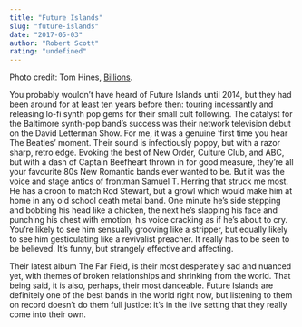 ```yaml
---
title: "Future Islands"
slug: "future-islands"
date: "2017-05-03"
author: "Robert Scott"
rating: "undefined"
---
```


Photo credit: Tom Hines, [Billions](http://billions.com/futureislands).

You probably wouldn’t have heard of Future Islands until 2014, but they had been around for at least ten years before then: touring incessantly and releasing lo-fi synth pop gems for their small cult following. The catalyst for the Baltimore synth-pop band’s success was their network television debut on the David Letterman Show. For me, it was a genuine ‘first time you hear The Beatles’ moment. Their sound is infectiously poppy, but with a razor sharp, retro edge. Evoking the best of New Order, Culture Club, and ABC, but with a dash of Captain Beefheart thrown in for good measure, they’re all your favourite 80s New Romantic bands ever wanted to be. But it was the voice and stage antics of frontman Samuel T. Herring that struck me most. He has a croon to match Rod Stewart, but a growl which would make him at home in any old school death metal band. One minute he’s side stepping and bobbing his head like a chicken, the next he’s slapping his face and punching his chest with emotion, his voice cracking as if he’s about to cry. You’re likely to see him sensually grooving like a stripper, but equally likely to see him gesticulating like a revivalist preacher. It really has to be seen to be believed. It’s funny, but strangely effective and affecting.

Their latest album The Far Field, is their most desperately sad and nuanced yet, with themes of broken relationships and shrinking from the world. That being said, it is also, perhaps, their most danceable. Future Islands are definitely one of the best bands in the world right now, but listening to them on record doesn’t do them full justice: it’s in the live setting that they really come into their own.

